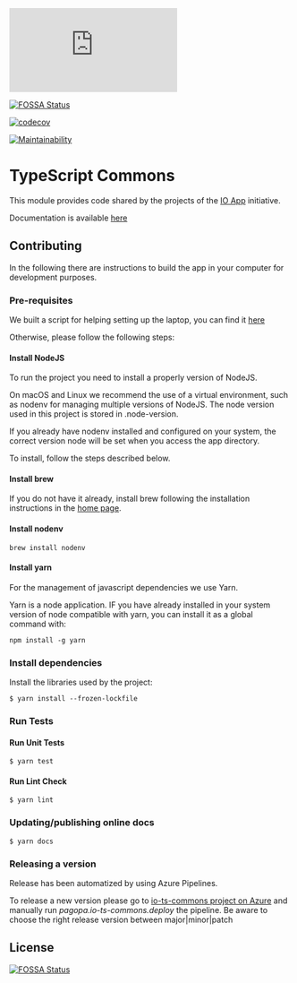 [![Build Status](https://dev.azure.com/pagopaspa/pagopa-packages-projects/_apis/build/status/io-ts-commons/io-ts-commons.deploy?branchName=master)](https://dev.azure.com/pagopaspa/pagopa-packages-projects/_build/latest?definitionId=12&branchName=master)

[![FOSSA Status](https://app.fossa.io/api/projects/git%2Bgithub.com%2Fteamdigitale%2Fitalia-ts-commons.svg?type=shield)](https://app.fossa.io/projects/git%2Bgithub.com%2Fteamdigitale%2Fitalia-ts-commons?ref=badge_shield)

[![codecov](https://codecov.io/gh/teamdigitale/italia-ts-commons/branch/master/graph/badge.svg)](https://codecov.io/gh/teamdigitale/italia-ts-commons)

[![Maintainability](https://api.codeclimate.com/v1/badges/c9be630a66618bde8e4a/maintainability)](https://codeclimate.com/github/teamdigitale/italia-ts-commons/maintainability)

# TypeScript Commons

This module provides code shared by the projects of the
[IO App](https://github.com/pagopa/io)
initiative.

Documentation is available [here](https://pagopa.github.io/io-ts-commons/)

## Contributing

In the following there are instructions to build the app in your computer for development purposes.

### Pre-requisites

We built a script for helping setting up the laptop, you can find it [here](https://github.com/pagopa/developer-laptop)

Otherwise, please follow the following steps:

#### Install NodeJS
To run the project you need to install a properly version of NodeJS.

On macOS and Linux we recommend the use of a virtual environment, such as nodenv for managing multiple versions of NodeJS.
The node version used in this project is stored in .node-version.

If you already have nodenv installed and configured on your system, the correct version node will be set when you access the app directory.

To install, follow the steps described below.

#### Install brew

If you do not have it already, install brew following the installation instructions in the [home page](https://brew.sh/).

#### Install nodenv

```
brew install nodenv
```

#### Install yarn

For the management of javascript dependencies we use Yarn.

Yarn is a node application. IF you have already installed in your system version of node compatible with yarn, you can install it as a global command with:

```
npm install -g yarn
```

### Install dependencies

Install the libraries used by the project:

```
$ yarn install --frozen-lockfile
```

### Run Tests

#### Run Unit Tests 

```
$ yarn test
```
#### Run Lint Check

```
$ yarn lint
```

### Updating/publishing online docs

```
$ yarn docs
```


### Releasing a version

Release has been automatized by using Azure Pipelines.

To release a new version please go to [io-ts-commons project on Azure](https://dev.azure.com/pagopaspa/pagopa-packages-projects/_build) and manually run _pagopa.io-ts-commons.deploy_ the pipeline.
Be aware to choose the right release version between major|minor|patch


## License
[![FOSSA Status](https://app.fossa.io/api/projects/git%2Bgithub.com%2Fteamdigitale%2Fitalia-ts-commons.svg?type=large)](https://app.fossa.io/projects/git%2Bgithub.com%2Fteamdigitale%2Fitalia-ts-commons?ref=badge_large)
